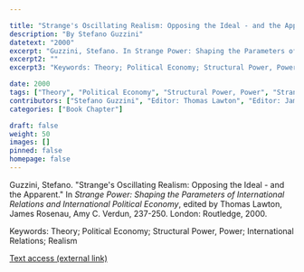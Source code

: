 ```yaml
---

title: "Strange's Oscillating Realism: Opposing the Ideal - and the Apparent"
description: "By Stefano Guzzini"
datetext: "2000"
excerpt: "Guzzini, Stefano. In Strange Power: Shaping the Parameters of International Relations and International Political Economy, edited by Thomas Lawton, James Rosenau, Amy C. Verdun, 237-250. London: Routledge, 2000."
excerpt2: ""
excerpt3: "Keywords: Theory; Political Economy; Structural Power, Power; International Relations; Realism"

date: 2000
tags: ["Theory", "Political Economy", "Structural Power, Power", "Strange-Influenced Works", "2000's"]
contributors: ["Stefano Guzzini", "Editor: Thomas Lawton", "Editor: James Rosenau", "Editor: Amy C. Verdun"]
categories: ["Book Chapter"]

draft: false
weight: 50
images: []
pinned: false
homepage: false
---
```


Guzzini, Stefano. "Strange's Oscillating Realism: Opposing the Ideal - and the Apparent." In *Strange Power: Shaping the Parameters of International Relations and International Political Economy*, edited by Thomas Lawton, James Rosenau, Amy C. Verdun, 237-250. London: Routledge, 2000.

Keywords: Theory; Political Economy; Structural Power, Power; International Relations; Realism

[Text access (external link)](https://www.worldcat.org/title/1022846081)
